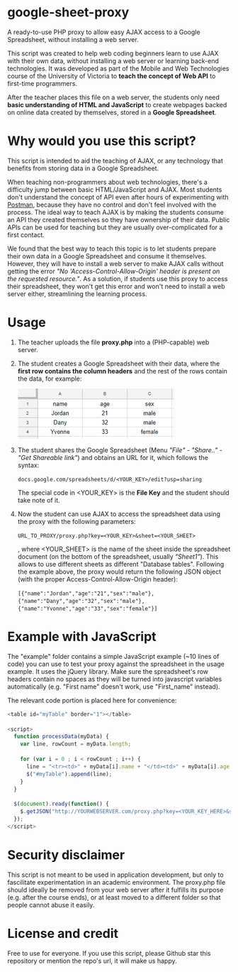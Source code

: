 # google-sheet-proxy
A ready-to-use PHP proxy to allow easy AJAX access to a Google Spreadsheet, without installing a web server.

This script was created to help web coding beginners learn to use AJAX with their own data, without installing a web server or learning back-end technologies. It was developed as part of the Mobile and Web Technologies course of the University of Victoria to **teach the concept of Web API** to first-time programmers.

After the teacher places this file on a web server, the students only need **basic understanding of HTML and JavaScript** to create webpages backed on online data created by themselves, stored in a **Google Spreadsheet**.

# Why would you use this script?

This script is intended to aid the teaching of AJAX, or any technology that benefits from storing data in a Google Spreadsheet.

When teaching non-programmers about web technologies, there's a difficulty jump between basic HTML/JavaScript and AJAX. Most students don't understand the concept of API even after hours of experimenting with [Postman](https://www.getpostman.com/), because they have no control and don't feel involved with the process. The ideal way to teach AJAX is by making the students consume an API they created themselves so they have ownership of their data. Public APIs can be used for teaching but they are usually over-complicated for a first contact.

We found that the best way to teach this topic is to let students prepare their own data in a Google Spreadsheet and consume it themselves. However, they will have to install a web server to make AJAX calls without getting the error *"No 'Access-Control-Allow-Origin' header is present on the requested resource."*. As a solution, if students use this proxy to access their spreadsheet, they won't get this error and won't need to install a web server either, streamlining the learning process.

# Usage

1. The teacher uploads the file **proxy.php** into a (PHP-capable) web server.
2. The student creates a Google Spreadsheet with their data, where the **first row contains the column headers** and the rest of the rows contain the data, for example:

   ![Example of google spreadsheet data with 4 rows and 3 columns](readme/r1.png)

3. The student shares the Google Spreadsheet (Menu *"File" - "Share.." - "Get Shareable link"*) and obtains an URL for it, which follows the syntax:

   ```docs.google.com/spreadsheets/d/<YOUR_KEY>/edit?usp=sharing```

   The special code in <YOUR_KEY> is the **File Key** and the student should take note of it.
4. Now the student can use AJAX to access the spreadsheet data using the proxy with the following parameters:

   ```URL_TO_PROXY/proxy.php?key=<YOUR_KEY>&sheet=<YOUR_SHEET>```

   , where <YOUR_SHEET> is the name of the sheet inside the spreadsheet document (on the bottom of the spreadsheet, usually _"Sheet1"_). This allows to use different sheets as different "Database tables". Following the example above, the proxy would return the following JSON object (with the proper Access-Control-Allow-Origin header):

   ```[{"name":"Jordan","age":"21","sex":"male"},{"name":"Dany","age":"32","sex":"male"},{"name":"Yvonne","age":"33","sex":"female"}]```

# Example with JavaScript

The "example" folder contains a simple JavaScript example (~10 lines of code) you can use to test your proxy against the spreadsheet in the usage example. It uses the jQuery library. Make sure the spreadsheet's row headers contain no spaces as they will be turned into javascript variables automatically (e.g. "First name" doesn't work, use "First_name" instead).

The relevant code portion is placed here for convenience:
```javascript
<table id="myTable" border="1"></table>

<script>
  function processData(myData) {
    var line, rowCount = myData.length;
    
    for (var i = 0 ; i < rowCount ; i++) {
      line = "<tr><td>" + myData[i].name + "</td><td>" + myData[i].age + "</td></td>\n";
      $("#myTable").append(line);
    }
  }

  $(document).ready(function() {
    $.getJSON("http://YOURWEBSERVER.com/proxy.php?key=<YOUR_KEY_HERE>&sheet=<YOUR_SHEET_NAME>", processData);
  });
</script>
```


# Security disclaimer

This script is not meant to be used in application development, but only to fascilitate experimentation in an academic environment. The proxy.php file should ideally be removed from your web server after it fulfills its purpose (e.g. after the course ends), or at least moved to a different folder so that people cannot abuse it easily.

# License and credit

Free to use for everyone. If you use this script, please Github star this repository or mention the repo's url, it will make us happy.